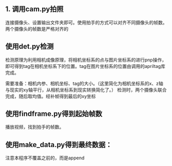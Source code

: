 ## 1. 调用cam.py拍照
连接摄像头、设置输出文件夹即可。使用拍手的方式可以对齐不同摄像头的帧数。两个摄像头的帧数是严格对齐的

## 使用det.py检测
检测原理为利用相机成像原理，将相机坐标系的点与图片坐标系的进行pnp操作，即可得到tag在相机坐标系下的位置。tag在图片坐标系的位置由调用的apriltag库完成。

需要准备：相机内参、相机坐标、tag的大小。（这里简化为相机坐标系的x、z轴与现实的xy轴平行，从相机坐标系到现实转换简化了。）
检测时，两个摄像头联合完成，随后取均值。经补帧得到最后的xy坐标

## 使用findframe.py得到起始帧数
播放视频，找到拍手的帧数。

## 使用make_data.py得到最终数据：
注意本程序不覆盖之前的，而是append